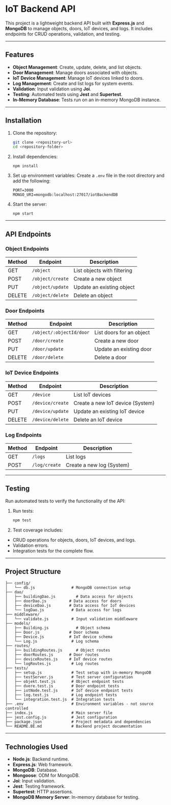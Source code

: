 ﻿# **IoT Backend API**

This project is a lightweight backend API built with **Express.js** and **MongoDB** to manage objects, doors, IoT
devices, and logs. It includes endpoints for CRUD operations, validation, and testing.

 ---

## **Features**

- **Object Management**: Create, update, delete, and list objects.
- **Door Management**: Manage doors associated with objects.
- **IoT Device Management**: Manage IoT devices linked to doors.
- **Log Management**: Create and list logs for system events.
- **Validation**: Input validation using **Joi**.
- **Testing**: Automated tests using **Jest** and **Supertest**.
- **In-Memory Database**: Tests run on an in-memory MongoDB instance.

 ---

## **Installation**

1. Clone the repository:
   ```bash
   git clone <repository-url>
   cd <repository-folder>
   ```

2. Install dependencies:
   ```bash~~~~
   npm install
   ```

3. Set up environment variables:
   Create a `.env` file in the root directory and add the following:
   ```
   PORT=3000
   MONGO_URI=mongodb:localhost:27017/iotBackendDB
   ```

4. Start the server:
   ```bash~~~~
   npm start
   ```

 ---

## **API Endpoints**

### **Object Endpoints**

| Method | Endpoint         | Description                 |
 |--------|------------------|-----------------------------|
| GET    | `/object`        | List objects with filtering |
| POST   | `/object/create` | Create a new object         |
| PUT    | `/object/update` | Update an existing object   |
| DELETE | `/object/delete` | Delete an object            |

### **Door Endpoints**

| Method | Endpoint                 | Description              |
 |--------|--------------------------|--------------------------|
| GET    | `/object/:objectId/door` | List doors for an object |
| POST   | `/door/create`           | Create a new door        |
| PUT    | `/door/update`           | Update an existing door  |
| DELETE | `/door/delete`           | Delete a door            |

### **IoT Device Endpoints**

| Method | Endpoint         | Description                      |
 |--------|------------------|----------------------------------|
| GET    | `/device`        | List IoT devices                 |
| POST   | `/device/create` | Create a new IoT device (System) |
| PUT    | `/device/update` | Update an existing IoT device    |
| DELETE | `/device/delete` | Delete an IoT device             |

### **Log Endpoints**

| Method | Endpoint      | Description               |
 |--------|---------------|---------------------------|
| GET    | `/logs`       | List logs                 |
| POST   | `/log/create` | Create a new log (System) |

 ---

## **Testing**

Run automated tests to verify the functionality of the API:

1. Run tests:
   ```bash
   npm test
   ```

2. Test coverage includes:

- CRUD operations for objects, doors, IoT devices, and logs.
- Validation errors.
- Integration tests for the complete flow.

 ---

## **Project Structure**

 ```
 ├── config/
 │   └── db.js                # MongoDB connection setup
 ├── dao/
 │   ├── buildingDao.js         # Data access for objects
 │   ├── doorDao.js          # Data access for doors
 │   ├── deviceDao.js        # Data access for IoT devices
 │   └── logDao.js            # Data access for logs
 ├── middleware/
 │   └── validate.js          # Input validation middleware
 ├── models/
 │   ├── Building.js            # Object schema
 │   ├── Door.js             # Door schema
 │   ├── Device.js           # IoT device schema
 │   └── Log.js               # Log schema
 ├── routes/
 │   ├── buildingRoutes.js      # Object routes
 │   ├── doorRoutes.js       # Door routes
 │   ├── deviceRoutes.js     # IoT device routes
 │   └── logRoutes.js         # Log routes
 ├── tests/
 │   ├── setup.js             # Test setup with in-memory MongoDB
 │   ├── testServer.js        # Test server configuration
 │   ├── objekt.test.js       # Object endpoint tests
 │   ├── dvere.test.js        # Door endpoint tests
 │   ├── iotNode.test.js      # IoT device endpoint tests
 │   ├── log.test.js          # Log endpoint tests
 │   └── integration.test.js  # Integration tests
 ├── .env                     # Environment variables - not source controlled
 ├── index.js                 # Main server file
 ├── jest.config.js           # Jest configuration
 ├── package.json             # Project metadata and dependencies
 └── README.BE.md             # Backend project documentation
 ```

 ---

## **Technologies Used**

- **Node.js**: Backend runtime.
- **Express.js**: Web framework.
- **MongoDB**: Database.
- **Mongoose**: ODM for MongoDB.
- **Joi**: Input validation.
- **Jest**: Testing framework.
- **Supertest**: HTTP assertions.
- **MongoDB Memory Server**: In-memory database for testing.
